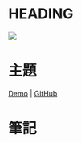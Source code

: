 # **HEADING**
![](../images/PROJECT.jpg)

# 主題

[Demo](https://jamestong10.github.io/Javascript30/PROJECT/index.html) | [GitHub](https://github.com/jamestong10/Javascript30/tree/master/PROJECT)

# 筆記
